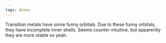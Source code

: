 ```yaml
---
tags: Atoms 
---
```


Transition metals have some funny orbitals. Due to these funny orbitals, they have incomplete inner shells. Seems counter-intuitive, but apparently they are more stable so yeah.
